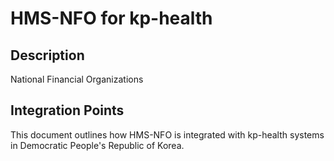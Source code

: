 # HMS-NFO for kp-health

## Description

National Financial Organizations

## Integration Points

This document outlines how HMS-NFO is integrated with kp-health systems in Democratic People's Republic of Korea.
